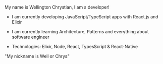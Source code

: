 My name is Wellington Chrystian, I am a developer!

- I am currently developing JavaScript/TypeScript apps with React.js and Elixir

- I am currently learning Architecture, Patterns and everything about software engineer

- Technologies: Elixir, Node, React, TypesScript & React-Native

"My nickname is Well or Chrys"
